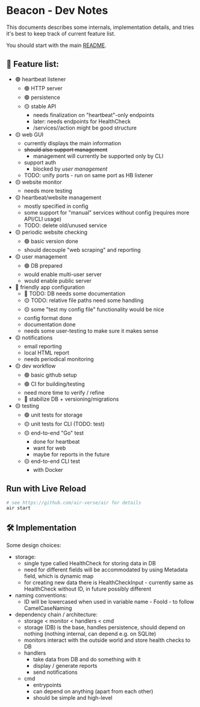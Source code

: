 # Beacon - Dev Notes

This documents describes some internals, implementation details, and tries it's best to keep track of current feature list.

You should start with the main [README](README.md).

## 🚧 Feature list:
- 🟢 heartbeat listener
  - 🟢 HTTP server
  - 🟢 persistence
  - 🟡 stable API
    - needs finalization on "heartbeat"-only endpoints
    - later: needs endpoints for HealthCheck
    - /services/<id>/action might be good structure
- 🟡 web GUI
  - currently displays the main information
  - ~~should also support management~~
    - management will currently be supported only by CLI
  - support auth
    - blocked by *user management*
  - TODO: unify ports - run on same port as HB listener
- 🟡 website monitor
  - needs more testing
- 🟡 heartbeat/website management
  - mostly specified in config
  - some support for "manual" services without config (requires more API/CLI usage)
  - TODO: delete old/unused service
- 🟡 periodic website checking
  - 🟢 basic version done
  - should decouple "web scraping" and reporting
- 🟡 user management
  - 🟢 DB prepared
  - would enable multi-user server
  - would enable public server
- 🔴 friendly app configuration
  - 🔴 TODO: DB needs some documentation
  - 🟡 TODO: relative file paths need some handling
  - 🟡 some "test my config file" functionality would be nice
  - config format done
  - documentation done
  - needs some user-testing to make sure it makes sense
- 🟡 notifications
  - email reporting
  - local HTML report
  - needs periodical monitoring
- 🟡 dev workflow
  - 🟢 basic github setup
  - 🟢 CI for building/testing 
  - need more time to verify / refine
  - 🔴 stabilize DB + versioning/migrations
- 🟡 testing
  - 🟢 unit tests for storage
  - 🟡 unit tests for CLI (TODO: test)
  - 🟡 end-to-end "Go" test
    - done for heartbeat
    - want for web
    - maybe for reports in the future
  - 🟡 end-to-end CLI test
    - with Docker



## Run with Live Reload

```sh
# see https://github.com/air-verse/air for details
air start
```


## 🛠️ Implementation

Some design choices:
- storage:
    - single type called HealthCheck for storing data in DB
    - need for different fields will be accommodated by using Metadata field, which is dynamic map
    - for creating new data there is HealthCheckInput - currently same as HealthCheck without ID, in future possibly different
- naming conventions:
    - ID will be lowercased when used in variable name - FooId - to follow CamelCaseNaming
- dependency chain / architecture:
    - storage < monitor < handlers < cmd
    - storage (DB) is the base, handles persistence, should depend on nothing (nothing internal, can depend e.g. on SQLite)
    - monitors interact with the outside world and store health checks to DB
    - handlers
      - take data from DB and do something with it
      - display / generate reports
      - send notifications
    - cmd
      - entrypoints
      - can depend on anything (apart from each other)
      - should be simple and high-level
